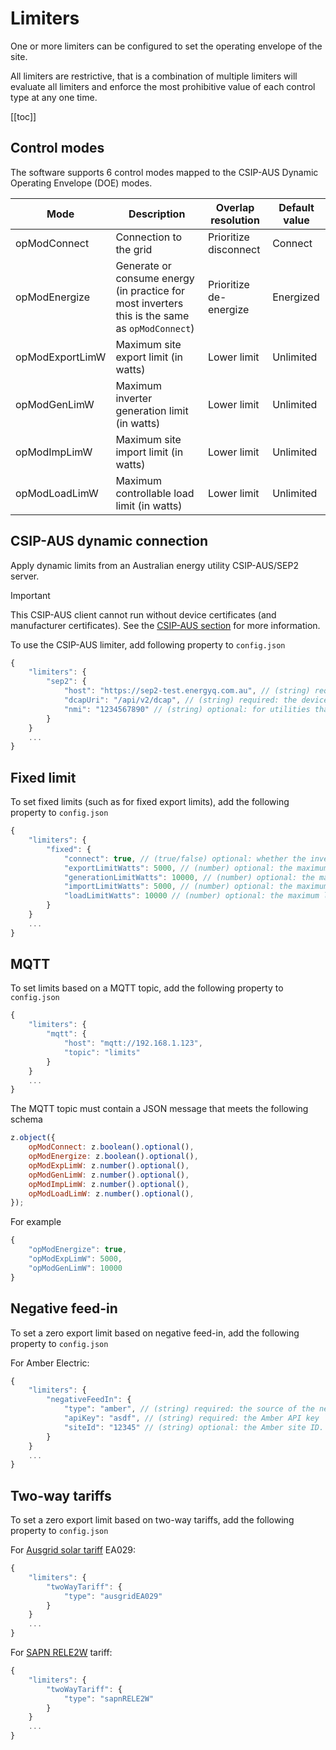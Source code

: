 # Limiters

One or more limiters can be configured to set the operating envelope of the site. 

All limiters are restrictive, that is a combination of multiple limiters will evaluate all limiters and enforce the most prohibitive value of each control type at any one time.

[[toc]]


## Control modes

The software supports 6 control modes mapped to the CSIP-AUS Dynamic Operating Envelope (DOE) modes.

| Mode            | Description                                                                                    | Overlap resolution     | Default value |
|-----------------|------------------------------------------------------------------------------------------------|------------------------|---------------|
| opModConnect    | Connection to the grid                                                                         | Prioritize disconnect  | Connect       |
| opModEnergize   | Generate or consume energy (in practice for most inverters this is the same as `opModConnect`) | Prioritize de-energize | Energized     |
| opModExportLimW | Maximum site export limit (in watts)                                                           | Lower limit            | Unlimited     |
| opModGenLimW    | Maximum inverter generation limit (in watts)                                                   | Lower limit            | Unlimited     |
| opModImpLimW    | Maximum site import limit (in watts)                                                           | Lower limit            | Unlimited     |
| opModLoadLimW   | Maximum controllable load limit (in watts)                                                     | Lower limit            | Unlimited     |


## CSIP-AUS dynamic connection

Apply dynamic limits from an Australian energy utility CSIP-AUS/SEP2 server.

> [!IMPORTANT]
> This CSIP-AUS client cannot run without device certificates (and manufacturer certificates). See the [CSIP-AUS section](/csip-aus) for more information.

To use the CSIP-AUS limiter, add following property to `config.json`

```js
{
    "limiters": {
        "sep2": {
            "host": "https://sep2-test.energyq.com.au", // (string) required: the SEP2 server host
            "dcapUri": "/api/v2/dcap", // (string) required: the device capability discovery URI
            "nmi": "1234567890" // (string) optional: for utilities that require in-band registration, the NMI of the site
        }
    }
    ...
}
```

## Fixed limit

To set fixed limits (such as for fixed export limits), add the following property to `config.json`

```js
{
    "limiters": {
        "fixed": {
            "connect": true, // (true/false) optional: whether the inverters should be connected to the grid
            "exportLimitWatts": 5000, // (number) optional: the maximum export limit in watts
            "generationLimitWatts": 10000, // (number) optional: the maximum generation limit in watts
            "importLimitWatts": 5000, // (number) optional: the maximum import limit in watts (not currently used)
            "loadLimitWatts": 10000 // (number) optional: the maximum load limit in watts (not currently used)
        }
    }
    ...
}
```

## MQTT

To set limits based on a MQTT topic, add the following property to `config.json`

```js
{
    "limiters": {
        "mqtt": {
            "host": "mqtt://192.168.1.123",
            "topic": "limits"
        }
    }
    ...
}
```

The MQTT topic must contain a JSON message that meets the following schema

```js
z.object({
    opModConnect: z.boolean().optional(),
    opModEnergize: z.boolean().optional(),
    opModExpLimW: z.number().optional(),
    opModGenLimW: z.number().optional(),
    opModImpLimW: z.number().optional(),
    opModLoadLimW: z.number().optional(),
});
```

For example

```js
{
    "opModEnergize": true,
    "opModExpLimW": 5000,
    "opModGenLimW": 10000
}
```

## Negative feed-in

To set a zero export limit based on negative feed-in, add the following property to `config.json`

For Amber Electric:
```js
{
    "limiters": {
        "negativeFeedIn": {
            "type": "amber", // (string) required: the source of the negative feed-in data
            "apiKey": "asdf", // (string) required: the Amber API key
            "siteId": "12345" // (string) optional: the Amber site ID. If not supplied, it will automatically select the first site in the account (will error if there are multiple sites)
        }
    }
    ...
}
```

## Two-way tariffs

To set a zero export limit based on two-way tariffs, add the following property to `config.json`

For [Ausgrid solar tariff](https://www.ausgrid.com.au/Connections/Solar-and-batteries/Solar-tariffs) EA029:
```js
{
    "limiters": {
        "twoWayTariff": {
            "type": "ausgridEA029"
        }
    }
    ...
}
```

For [SAPN RELE2W](https://www.sapowernetworks.com.au/public/download.jsp?id=328119) tariff:
```js
{
    "limiters": {
        "twoWayTariff": {
            "type": "sapnRELE2W"
        }
    }
    ...
}
```